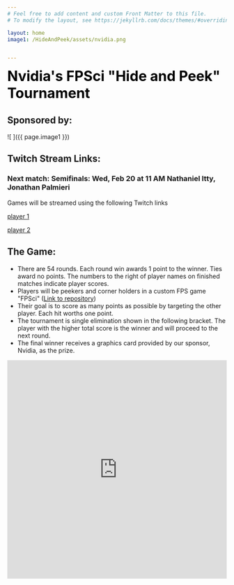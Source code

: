 ```yaml
---
# Feel free to add content and custom Front Matter to this file.
# To modify the layout, see https://jekyllrb.com/docs/themes/#overriding-theme-defaults

layout: home
image1: /HideAndPeek/assets/nvidia.png


---
```

<span style="color:black;font-weight:700;font-size:32px"> 
Nvidia's FPSci "Hide and Peek" Tournament
</span>

## Sponsored by:

![ ]({{ page.image1 }})

## Twitch Stream Links:
### Next match: Semifinals:  Wed, Feb 20 at 11 AM Nathaniel Itty, Jonathan Palmieri


Games will be streamed using the following Twitch links

[player 1](https://www.twitch.tv/fpsci_client_1)

[player 2](https://www.twitch.tv/fpsci_client_2)

## The Game:
- There are 54 rounds. Each round win awards 1 point to the winner. Ties award no points. The numbers to the right of player names on finished matches indicate player scores.
- Players will be peekers and corner holders in a custom FPS game "FPSci" ([Link to repository](https://github.com/NVlabs/FPSci))
- Their goal is to score as many points as possible by targeting the other player. Each hit worths one point.
- The tournament is single elimination shown in the following bracket. The player with the higher total score is the winner and will proceed to the next round.
- The final winner receives a graphics card provided by our sponsor, Nvidia, as the prize.
<iframe src="https://challonge.com/q7xbgskb/module" width="100%" height="500" frameborder="0" scrolling="auto" allowtransparency="true"></iframe>



